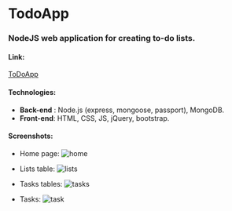 # TodoApp

### NodeJS web application for creating to-do lists.

#### Link:
[ToDoApp](https://frozen-ravine-47059.herokuapp.com/)

#### Technologies:
* **Back-end** : Node.js (express, mongoose, passport), MongoDB.
* **Front-end**: HTML, CSS, JS, jQuery, bootstrap.

#### Screenshots:
* Home page:
![home](https://user-images.githubusercontent.com/37686204/94345772-00197d00-0031-11eb-93cf-7cd22ae71fbf.PNG)

* Lists table:
![lists](https://user-images.githubusercontent.com/37686204/94345781-158ea700-0031-11eb-85fc-d6823f14c5d0.PNG)

* Tasks tables:
![tasks](https://user-images.githubusercontent.com/37686204/94345793-2212ff80-0031-11eb-83b6-6010aa3940f1.PNG)

* Tasks:
![task](https://user-images.githubusercontent.com/37686204/94345789-1f180f00-0031-11eb-90bb-187d44b6ddfd.PNG)

